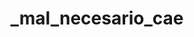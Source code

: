 ---
layout: poems
title: _mal_necesario_cae
image: /assets/images/object-01.png
link:  /poemas/cae/
---